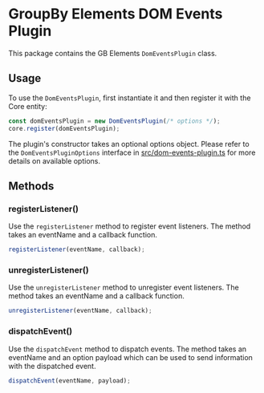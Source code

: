 # GroupBy Elements DOM Events Plugin

This package contains the GB Elements `DomEventsPlugin` class.

## Usage

To use the `DomEventsPlugin`, first instantiate it and then register it with
the Core entity:

```js
const domEventsPlugin = new DomEventsPlugin(/* options */);
core.register(domEventsPlugin);
```

The plugin's constructor takes an optional options object.
Please refer to the `DomEventsPluginOptions` interface in
[src/dom-events-plugin.ts](src/dom-events-plugin.ts) for more details on
available options.

## Methods
### registerListener()
Use the `registerListener` method to register event listeners. The method
takes an eventName and a callback function.

```js
registerListener(eventName, callback);
```

### unregisterListener()
Use the `unregisterListener` method to unregister event listeners. The method
takes an eventName and a callback function.

```js
unregisterListener(eventName, callback);
```

### dispatchEvent()
Use the `dispatchEvent` method to dispatch events. The method takes an
eventName and an option payload which can be used to send information
with the dispatched event.

```js
dispatchEvent(eventName, payload);
```
